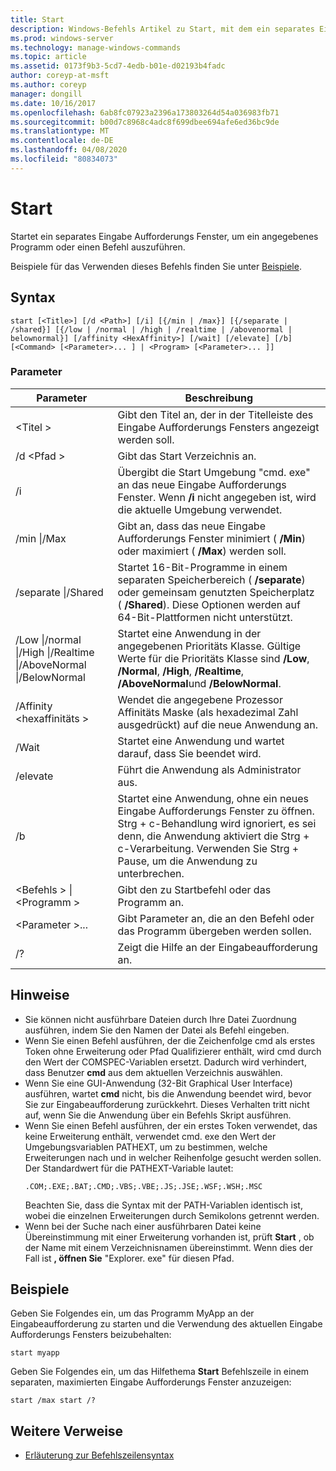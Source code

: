 ```yaml
---
title: Start
description: Windows-Befehls Artikel zu Start, mit dem ein separates Eingabe Aufforderungs Fenster zum Ausführen eines bestimmten Programms oder Befehls gestartet wird.
ms.prod: windows-server
ms.technology: manage-windows-commands
ms.topic: article
ms.assetid: 0173f9b3-5cd7-4edb-b01e-d02193b4fadc
author: coreyp-at-msft
ms.author: coreyp
manager: dongill
ms.date: 10/16/2017
ms.openlocfilehash: 6ab8fc07923a2396a173803264d54a036983fb71
ms.sourcegitcommit: b00d7c8968c4adc8f699dbee694afe6ed36bc9de
ms.translationtype: MT
ms.contentlocale: de-DE
ms.lasthandoff: 04/08/2020
ms.locfileid: "80834073"
---
```

# <a name="start"></a>Start

Startet ein separates Eingabe Aufforderungs Fenster, um ein angegebenes Programm oder einen Befehl auszuführen.

Beispiele für das Verwenden dieses Befehls finden Sie unter [Beispiele](#BKMK_examples).

## <a name="syntax"></a>Syntax

```
start [<Title>] [/d <Path>] [/i] [{/min | /max}] [{/separate | /shared}] [{/low | /normal | /high | /realtime | /abovenormal | belownormal}] [/affinity <HexAffinity>] [/wait] [/elevate] [/b] [<Command> [<Parameter>... ] | <Program> [<Parameter>... ]]
```

### <a name="parameters"></a>Parameter

|Parameter|Beschreibung|
|---------|-----------|
|\<Titel >|Gibt den Titel an, der in der Titelleiste des Eingabe Aufforderungs Fensters angezeigt werden soll.|
|/d \<Pfad >|Gibt das Start Verzeichnis an.|
|/i|Übergibt die Start Umgebung "cmd. exe" an das neue Eingabe Aufforderungs Fenster. Wenn **/i** nicht angegeben ist, wird die aktuelle Umgebung verwendet.|
|/min \|/Max|Gibt an, dass das neue Eingabe Aufforderungs Fenster minimiert ( **/Min**) oder maximiert ( **/Max**) werden soll.|
|/separate \|/Shared|Startet 16-Bit-Programme in einem separaten Speicherbereich ( **/separate**) oder gemeinsam genutzten Speicherplatz ( **/Shared**). Diese Optionen werden auf 64-Bit-Plattformen nicht unterstützt.|
|/Low \|/normal \|/High \|/Realtime \|/AboveNormal \|/BelowNormal|Startet eine Anwendung in der angegebenen Prioritäts Klasse. Gültige Werte für die Prioritäts Klasse sind **/Low**, **/Normal**, **/High**, **/Realtime**, **/AboveNormal**und **/BelowNormal**.|
|/Affinity \<hexaffinitäts >|Wendet die angegebene Prozessor Affinitäts Maske (als hexadezimal Zahl ausgedrückt) auf die neue Anwendung an.|
|/Wait|Startet eine Anwendung und wartet darauf, dass Sie beendet wird.|
|/elevate|Führt die Anwendung als Administrator aus.|
|/b|Startet eine Anwendung, ohne ein neues Eingabe Aufforderungs Fenster zu öffnen. Strg + c-Behandlung wird ignoriert, es sei denn, die Anwendung aktiviert die Strg + c-Verarbeitung. Verwenden Sie Strg + Pause, um die Anwendung zu unterbrechen.|
|\<Befehls > \| \<Programm >|Gibt den zu Startbefehl oder das Programm an.|
|\<Parameter >...|Gibt Parameter an, die an den Befehl oder das Programm übergeben werden sollen.|
|/?|Zeigt die Hilfe an der Eingabeaufforderung an.|

## <a name="remarks"></a>Hinweise

- Sie können nicht ausführbare Dateien durch Ihre Datei Zuordnung ausführen, indem Sie den Namen der Datei als Befehl eingeben.
- Wenn Sie einen Befehl ausführen, der die Zeichenfolge cmd als erstes Token ohne Erweiterung oder Pfad Qualifizierer enthält, wird cmd durch den Wert der COMSPEC-Variablen ersetzt. Dadurch wird verhindert, dass Benutzer **cmd** aus dem aktuellen Verzeichnis auswählen.
- Wenn Sie eine GUI-Anwendung (32-Bit Graphical User Interface) ausführen, wartet **cmd** nicht, bis die Anwendung beendet wird, bevor Sie zur Eingabeaufforderung zurückkehrt. Dieses Verhalten tritt nicht auf, wenn Sie die Anwendung über ein Befehls Skript ausführen.
- Wenn Sie einen Befehl ausführen, der ein erstes Token verwendet, das keine Erweiterung enthält, verwendet cmd. exe den Wert der Umgebungsvariablen PATHEXT, um zu bestimmen, welche Erweiterungen nach und in welcher Reihenfolge gesucht werden sollen. Der Standardwert für die PATHEXT-Variable lautet:  
  ```
  .COM;.EXE;.BAT;.CMD;.VBS;.VBE;.JS;.JSE;.WSF;.WSH;.MSC 
  ```  
  Beachten Sie, dass die Syntax mit der PATH-Variablen identisch ist, wobei die einzelnen Erweiterungen durch Semikolons getrennt werden.
- Wenn bei der Suche nach einer ausführbaren Datei keine Übereinstimmung mit einer Erweiterung vorhanden ist, prüft **Start** , ob der Name mit einem Verzeichnisnamen übereinstimmt. Wenn dies der Fall ist **, öffnen Sie** "Explorer. exe" für diesen Pfad.

## <a name="examples"></a><a name=BKMK_examples></a>Beispiele

Geben Sie Folgendes ein, um das Programm MyApp an der Eingabeaufforderung zu starten und die Verwendung des aktuellen Eingabe Aufforderungs Fensters beizubehalten:
```
start myapp 
```
Geben Sie Folgendes ein, um das Hilfethema **Start** Befehlszeile in einem separaten, maximierten Eingabe Aufforderungs Fenster anzuzeigen:
```
start /max start /?
```

## <a name="additional-references"></a>Weitere Verweise

- [Erläuterung zur Befehlszeilensyntax](command-line-syntax-key.md)
